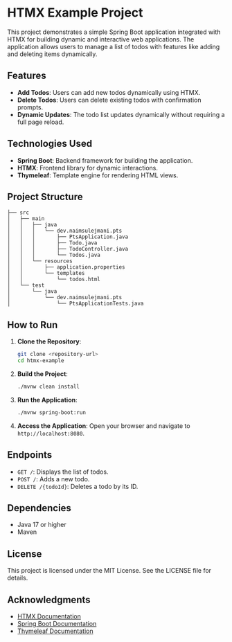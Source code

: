 # HTMX Example Project

This project demonstrates a simple Spring Boot application integrated with HTMX for building dynamic and interactive web applications. The application allows users to manage a list of todos with features like adding and deleting items dynamically.

## Features

- **Add Todos**: Users can add new todos dynamically using HTMX.
- **Delete Todos**: Users can delete existing todos with confirmation prompts.
- **Dynamic Updates**: The todo list updates dynamically without requiring a full page reload.

## Technologies Used

- **Spring Boot**: Backend framework for building the application.
- **HTMX**: Frontend library for dynamic interactions.
- **Thymeleaf**: Template engine for rendering HTML views.

## Project Structure

```
├── src
│   ├── main
│   │   ├── java
│   │   │   └── dev.naimsulejmani.pts
│   │   │       ├── PtsApplication.java
│   │   │       ├── Todo.java
│   │   │       ├── TodoController.java
│   │   │       └── Todos.java
│   │   └── resources
│   │       ├── application.properties
│   │       └── templates
│   │           └── todos.html
│   └── test
│       └── java
│           └── dev.naimsulejmani.pts
│               └── PtsApplicationTests.java
```

## How to Run

1. **Clone the Repository**:
   ```bash
   git clone <repository-url>
   cd htmx-example
   ```

2. **Build the Project**:
   ```bash
   ./mvnw clean install
   ```

3. **Run the Application**:
   ```bash
   ./mvnw spring-boot:run
   ```

4. **Access the Application**:
   Open your browser and navigate to `http://localhost:8080`.

## Endpoints

- `GET /`: Displays the list of todos.
- `POST /`: Adds a new todo.
- `DELETE /{todoId}`: Deletes a todo by its ID.

## Dependencies

- Java 17 or higher
- Maven

## License

This project is licensed under the MIT License. See the LICENSE file for details.

## Acknowledgments

- [HTMX Documentation](https://htmx.org/docs/)
- [Spring Boot Documentation](https://spring.io/projects/spring-boot)
- [Thymeleaf Documentation](https://www.thymeleaf.org/documentation.html)
